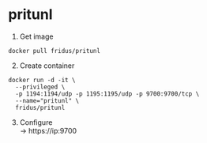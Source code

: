 # pritunl

1. Get image
```
docker pull fridus/pritunl
```

2. Create container
```
docker run -d -it \
  --privileged \
  -p 1194:1194/udp -p 1195:1195/udp -p 9700:9700/tcp \
  --name="pritunl" \
  fridus/pritunl
```

3. Configure  
-> https://ip:9700
